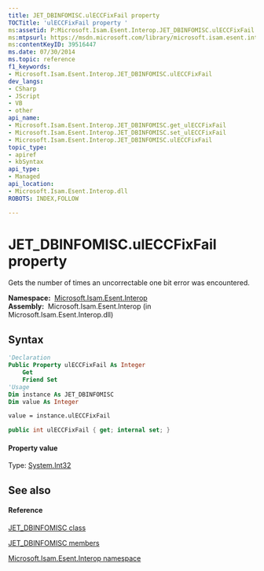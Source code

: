```yaml
---
title: JET_DBINFOMISC.ulECCFixFail property 
TOCTitle: 'ulECCFixFail property '
ms:assetid: P:Microsoft.Isam.Esent.Interop.JET_DBINFOMISC.ulECCFixFail
ms:mtpsurl: https://msdn.microsoft.com/library/microsoft.isam.esent.interop.jet_dbinfomisc.uleccfixfail(v=EXCHG.10)
ms:contentKeyID: 39516447
ms.date: 07/30/2014
ms.topic: reference
f1_keywords:
- Microsoft.Isam.Esent.Interop.JET_DBINFOMISC.ulECCFixFail
dev_langs:
- CSharp
- JScript
- VB
- other
api_name: 
- Microsoft.Isam.Esent.Interop.JET_DBINFOMISC.get_ulECCFixFail
- Microsoft.Isam.Esent.Interop.JET_DBINFOMISC.set_ulECCFixFail
- Microsoft.Isam.Esent.Interop.JET_DBINFOMISC.ulECCFixFail
topic_type: 
- apiref
- kbSyntax
api_type: 
- Managed
api_location: 
- Microsoft.Isam.Esent.Interop.dll
ROBOTS: INDEX,FOLLOW

---
```


# JET_DBINFOMISC.ulECCFixFail property

Gets the number of times an uncorrectable one bit error was encountered.

**Namespace:**  [Microsoft.Isam.Esent.Interop](./microsoft.isam.esent.interop-namespace.md)  
**Assembly:**  Microsoft.Isam.Esent.Interop (in Microsoft.Isam.Esent.Interop.dll)

## Syntax

``` vb
'Declaration
Public Property ulECCFixFail As Integer
    Get
    Friend Set
'Usage
Dim instance As JET_DBINFOMISC
Dim value As Integer

value = instance.ulECCFixFail
```

``` csharp
public int ulECCFixFail { get; internal set; }
```

#### Property value

Type: [System.Int32](/dotnet/api/system.int32)  

## See also

#### Reference

[JET_DBINFOMISC class](./jet-dbinfomisc-class.md)

[JET_DBINFOMISC members](./jet-dbinfomisc-members.md)

[Microsoft.Isam.Esent.Interop namespace](./microsoft.isam.esent.interop-namespace.md)